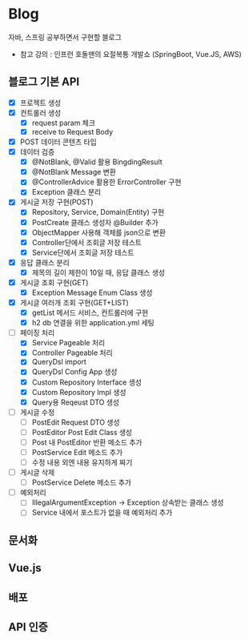 # Blog
자바, 스프링 공부하면서 구현할 블로그
- 참고 강의 : 인프런 호돌맨의 요절복통 개발쇼 (SpringBoot, Vue.JS, AWS)

## 블로그 기본 API
- [x] 프로젝트 생성
- [x] 컨트롤러 생성
    - [x] request param 체크
    - [x] receive to Request Body
- [x] POST 데이터 콘텐츠 타입
- [x] 데이터 검증
  - [x] @NotBlank, @Valid 활용 BingdingResult
  - [x] @NotBlank Message 변환
  - [x] @ControllerAdvice 활용한 ErrorController 구현
   - [x] Exception 클래스 분리
- [x] 게시글 저장 구현(POST)
  - [x] Repository, Service, Domain(Entity) 구현
  - [x] PostCreate 클래스 생성자 @Builder 추가
  - [x] ObjectMapper 사용해 객체를 json으로 변환
  - [x] Controller단에서 조회글 저장 테스트
  - [x] Service단에서 조회글 저장 테스트
- [x] 응답 클래스 분리
  - [x] 제목의 길이 제한이 10일 때, 응답 클래스 생성
- [x] 게시글 조회 구현(GET)
  - [x] Exception Message Enum Class 생성
- [x] 게시글 여러개 조회 구현(GET+LIST)
  - [x] getList 메서드 서비스, 컨트롤러에 구현
  - [x] h2 db 연결을 위한 application.yml 세팅
- [ ] 페이징 처리
  - [x] Service Pageable 처리
  - [x] Controller Pageable 처리
  - [x] QueryDsl import
  - [x] QueryDsl Config App 생성
  - [x] Custom Repository Interface 생성
  - [x] Custom Repository Impl 생성
  - [x] Query용 Reqeust DTO 생성
- [ ] 게시글 수정
  - [ ] PostEdit Request DTO 생성
  - [ ] PostEditor Post Edit Class 생성
  - [ ] Post 내 PostEditor 반환 메소드 추가
  - [ ] PostService Edit 메소드 추가
  - [ ] 수정 내용 외엔 내용 유지하게 짜기
- [ ] 게시글 삭제
  - [ ] PostService Delete 메소드 추가
- [ ] 예외처리
  - [ ] IllegalArgumentException -> Exception 상속받는 클래스 생성
  - [ ] Service 내에서 포스트가 없을 때 예외처리 추가

## 문서화

## Vue.js

## 배포

## API 인증